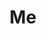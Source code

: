 ---
pid: llp313
title: Me
location_transcription: PaFa
coordinates: "[-75.1656784, 39.9556166]"
zipcode: '19120'
gen_neighborhood: North Philadelphia
neighborhood: Logan,Olney
outside_phl: 
age: '9'
age_range: 6-13
instagram: 
image_file_name: llp_313.jpg
proposal_transcription: First lady president
topic: History,Politics,Women
topic_summary: 0, 0, 0
type: Sculpture Statue
keywords_other: first female president, female president, self-representation, me
credit: Anya Pedrea
image_labels: 
twitter: 
facebook: 
permalink: "/monuments/llp313/"
layout: item-page
---
